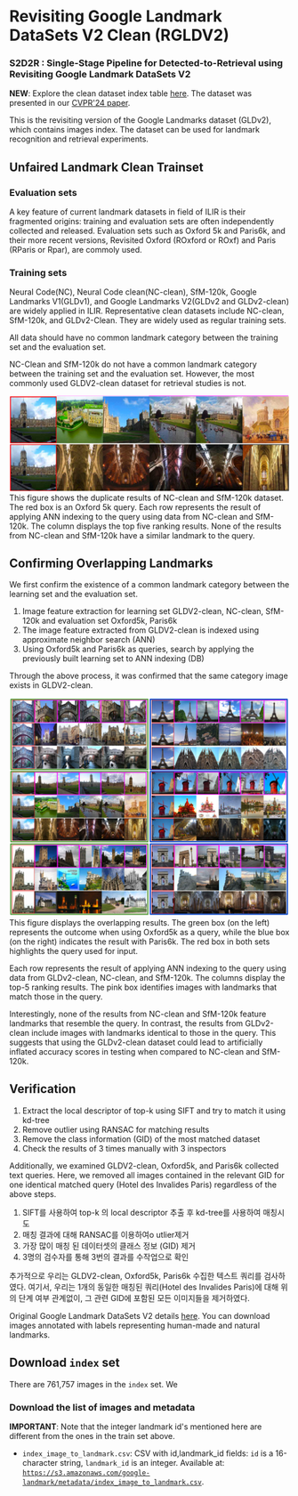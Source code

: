 # Revisiting Google Landmark DataSets V2 Clean (RGLDV2)
### S2D2R : Single-Stage Pipeline for Detected-to-Retrieval using Revisiting Google Landmark DataSets V2


**NEW**: Explore the clean dataset index table
[here](https://drive.google.com/file/d/1AV65-pbcG4EceBVw3dqcjQc5KSZK6kLI/view?usp=share_link). 
The dataset was presented in our [CVPR'24 paper](아카이브주소).

This is the revisiting version of the Google Landmarks dataset (GLDv2), which contains images index.
The dataset can be used for landmark recognition and retrieval experiments. 

## Unfaired Landmark Clean Trainset

### Evaluation sets

A key feature of current landmark datasets in field of ILIR is their fragmented origins: training and evaluation sets are often independently collected and released.
Evaluation sets such as Oxford 5k and Paris6k, and their more recent versions, Revisited Oxford (ROxford or ROxf) and Paris (RParis or Rpar), are commoly used.

### Training sets

Neural Code(NC), Neural Code clean(NC-clean), SfM-120k, Google Landmarks V1(GLDv1), and Google Landmarks V2(GLDv2 and GLDv2-clean) are widely applied in ILIR.
Representative clean datasets include NC-clean, SfM-120k, and GLDv2-Clean. They are widely used as regular training sets.

All data should have no common landmark category between the training set and the evaluation set. 

NC-Clean and SfM-120k do not have a common landmark category between the training set and the evaluation set. 
However, the most commonly used GLDV2-clean dataset for retrieval studies is not.

![02](/images/02.jpg)
This figure shows the duplicate results of NC-clean and SfM-120k dataset.
The red box is an Oxford 5k query.
Each row represents the result of applying ANN indexing to the query using data from NC-clean and SfM-120k.
The column displays the top five ranking results.
None of the results from NC-clean and SfM-120k have a similar landmark to the query.

## Confirming Overlapping Landmarks

We first confirm the existence of a common landmark category between the learning set and the evaluation set.

1. Image feature extraction for learning set GLDV2-clean, NC-clean, SfM-120k and evaluation set Oxford5k, Paris6k
2. The image feature extracted from GLDV2-clean is indexed using approximate neighbor search (ANN)
3. Using Oxford5k and Paris6k as queries, search by applying the previously built learning set to ANN indexing (DB)

Through the above process, it was confirmed that the same category image exists in GLDV2-clean.

![A2](/images/A2.png)
This figure displays the overlapping results. 
The green box (on the left) represents the outcome when using Oxford5k as a query, while the blue box (on the right) indicates the result with Paris6k. 
The red box in both sets highlights the query used for input. 

Each row represents the result of applying ANN indexing to the query using data from GLDv2-clean, NC-clean, and SfM-120k. 
The columns display the top-5 ranking results. The pink box identifies images with landmarks that match those in the query. 

Interestingly, none of the results from NC-clean and SfM-120k feature landmarks that resemble the query. 
In contrast, the results from GLDv2-clean include images with landmarks identical to those in the query. 
This suggests that using the GLDv2-clean dataset could lead to artificially inflated accuracy scores in testing when compared to NC-clean and SfM-120k. 

## Verification

1. Extract the local descriptor of top-k using SIFT and try to match it using kd-tree
2. Remove outlier using RANSAC for matching results
3. Remove the class information (GID) of the most matched dataset
4. Check the results of 3 times manually with 3 inspectors

Additionally, we examined GLDV2-clean, Oxford5k, and Paris6k collected text queries.
Here, we removed all images contained in the relevant GID for one identical matched query (Hotel des Invalides Paris) regardless of the above steps.

1. SIFT를 사용하여 top-k 의 local descriptor 추출 후 kd-tree를 사용하여 매칭시도
2. 매칭 결과에 대해 RANSAC를 이용하여o utlier제거
3. 가장 많이 매칭 된 데이터셋의 클래스 정보 (GID) 제거
4. 3명의 검수자를 통해 3번의 결과를 수작업으로 확인

추가적으로 우리는 GLDV2-clean, Oxford5k, Paris6k 수집한 텍스트 쿼리를 검사하였다.
여기서, 우리는 1개의 동일한 매칭된 쿼리(Hotel des Invalides Paris)에 대해 위의 단계 여부 관계없이, 그 관련 GID에 포함된 모든 이미지들을 제거하였다.


Original Google Landmark DataSets V2 details [here](https://github.com/cvdfoundation/google-landmark.git).
You can download images annotated with labels representing human-made and natural landmarks. 

## Download `index` set

There are 761,757 images in the `index` set.
We 
### Download the list of images and metadata

**IMPORTANT**: Note that the integer landmark id's mentioned here are different
from the ones in the train set above.

-   `index_image_to_landmark.csv`: CSV with id,landmark_id fields: `id` is a
    16-character string, `landmark_id` is an integer. Available at:
    [`https://s3.amazonaws.com/google-landmark/metadata/index_image_to_landmark.csv`](https://s3.amazonaws.com/google-landmark/metadata/index_image_to_landmark.csv).
